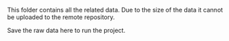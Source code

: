 This folder contains all the related data.
Due to the size of the data it cannot be uploaded to the remote repository.

Save the raw data here to run the project.